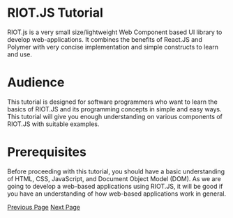 # RIOT.JS Tutorial
RIOT.js is a very small size/lightweight Web Component based UI library to develop web-applications. It combines the benefits of React.JS and Polymer with very concise implementation and simple constructs to learn and use.

# Audience
This tutorial is designed for software programmers who want to learn the basics of RIOT.JS and its programming concepts in simple and easy ways. This tutorial will give you enough understanding on various components of RIOT.JS with suitable examples.

# Prerequisites
Before proceeding with this tutorial, you should have a basic understanding of HTML, CSS, JavaScript, and Document Object Model (DOM). As we are going to develop a web-based applications using RIOT.JS, it will be good if you have an understanding of how web-based applications work in general.


[Previous Page](../riotjs/index.md) [Next Page](../riotjs/riotjs_overview.md) 
